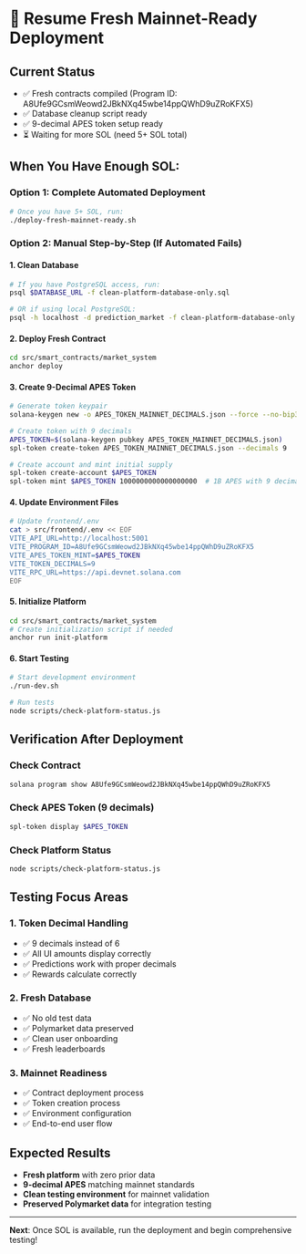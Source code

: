 # 🚀 Resume Fresh Mainnet-Ready Deployment

## Current Status
- ✅ Fresh contracts compiled (Program ID: A8Ufe9GCsmWeowd2JBkNXq45wbe14ppQWhD9uZRoKFX5)
- ✅ Database cleanup script ready
- ✅ 9-decimal APES token setup ready
- ⏳ Waiting for more SOL (need 5+ SOL total)

## When You Have Enough SOL:

### Option 1: Complete Automated Deployment
```bash
# Once you have 5+ SOL, run:
./deploy-fresh-mainnet-ready.sh
```

### Option 2: Manual Step-by-Step (If Automated Fails)

#### 1. Clean Database
```bash
# If you have PostgreSQL access, run:
psql $DATABASE_URL -f clean-platform-database-only.sql

# OR if using local PostgreSQL:
psql -h localhost -d prediction_market -f clean-platform-database-only.sql
```

#### 2. Deploy Fresh Contract
```bash
cd src/smart_contracts/market_system
anchor deploy
```

#### 3. Create 9-Decimal APES Token
```bash
# Generate token keypair
solana-keygen new -o APES_TOKEN_MAINNET_DECIMALS.json --force --no-bip39-passphrase

# Create token with 9 decimals
APES_TOKEN=$(solana-keygen pubkey APES_TOKEN_MAINNET_DECIMALS.json)
spl-token create-token APES_TOKEN_MAINNET_DECIMALS.json --decimals 9

# Create account and mint initial supply
spl-token create-account $APES_TOKEN
spl-token mint $APES_TOKEN 1000000000000000000  # 1B APES with 9 decimals
```

#### 4. Update Environment Files
```bash
# Update frontend/.env
cat > src/frontend/.env << EOF
VITE_API_URL=http://localhost:5001
VITE_PROGRAM_ID=A8Ufe9GCsmWeowd2JBkNXq45wbe14ppQWhD9uZRoKFX5
VITE_APES_TOKEN_MINT=$APES_TOKEN
VITE_TOKEN_DECIMALS=9
VITE_RPC_URL=https://api.devnet.solana.com
EOF
```

#### 5. Initialize Platform
```bash
cd src/smart_contracts/market_system
# Create initialization script if needed
anchor run init-platform
```

#### 6. Start Testing
```bash
# Start development environment
./run-dev.sh

# Run tests
node scripts/check-platform-status.js
```

## Verification After Deployment

### Check Contract
```bash
solana program show A8Ufe9GCsmWeowd2JBkNXq45wbe14ppQWhD9uZRoKFX5
```

### Check APES Token (9 decimals)
```bash
spl-token display $APES_TOKEN
```

### Check Platform Status
```bash
node scripts/check-platform-status.js
```

## Testing Focus Areas

### 1. Token Decimal Handling
- ✅ 9 decimals instead of 6
- ✅ All UI amounts display correctly
- ✅ Predictions work with proper decimals
- ✅ Rewards calculate correctly

### 2. Fresh Database
- ✅ No old test data
- ✅ Polymarket data preserved
- ✅ Clean user onboarding
- ✅ Fresh leaderboards

### 3. Mainnet Readiness
- ✅ Contract deployment process
- ✅ Token creation process  
- ✅ Environment configuration
- ✅ End-to-end user flow

## Expected Results
- **Fresh platform** with zero prior data
- **9-decimal APES** matching mainnet standards
- **Clean testing environment** for mainnet validation
- **Preserved Polymarket data** for integration testing

---
**Next**: Once SOL is available, run the deployment and begin comprehensive testing! 
